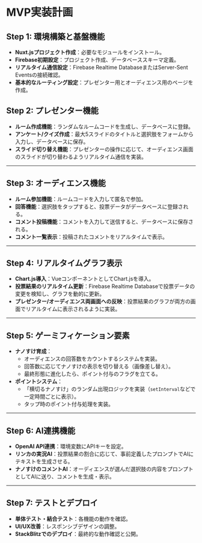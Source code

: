 # MVP実装計画

## Step 1: 環境構築と基盤機能

- **Nuxt.jsプロジェクト作成**：必要なモジュールをインストール。
- **Firebase初期設定**：プロジェクト作成、データベーススキーマ定義。
- **リアルタイム通信設定**：Firebase Realtime DatabaseまたはServer-Sent Eventsの接続確認。
- **基本的なルーティング設定**：プレゼンター用とオーディエンス用のページを作成。

## Step 2: プレゼンター機能

- **ルーム作成機能**：ランダムなルームコードを生成し、データベースに登録。
- **アンケート/クイズ作成**：最大5スライドのタイトルと選択肢をフォームから入力し、データベースに保存。
- **スライド切り替え機能**：プレゼンターの操作に応じて、オーディエンス画面のスライドが切り替わるようリアルタイム通信を実装。

---

## Step 3: オーディエンス機能

- **ルーム参加機能**：ルームコードを入力して匿名で参加。
- **回答機能**：選択肢をタップすると、投票データがデータベースに登録される。
- **コメント投稿機能**：コメントを入力して送信すると、データベースに保存される。
- **コメント一覧表示**：投稿されたコメントをリアルタイムで表示。

---

## Step 4: リアルタイムグラフ表示

- **Chart.js導入**：VueコンポーネントとしてChart.jsを導入。
- **投票結果のリアルタイム更新**：Firebase Realtime Databaseで投票データの変更を検知し、グラフを動的に更新。
- **プレゼンター/オーディエンス両画面への反映**：投票結果のグラフが両方の画面でリアルタイムに表示されるように実装。

---

## Step 5: ゲーミフィケーション要素

- **ナノすけ育成**：
    - オーディエンスの回答数をカウントするシステムを実装。
    - 回答数に応じてナノすけの表示を切り替える（画像差し替え）。
    - 最終形態に進化したら、ポイント付与のフラグを立てる。
- **ポイントシステム**：
    - 「横切るナノすけ」のランダム出現ロジックを実装（`setInterval`などで一定時間ごとに表示）。
    - タップ時のポイント付与処理を実装。

---

## Step 6: AI連携機能

- **OpenAI API連携**：環境変数にAPIキーを設定。
- **リンカの実況AI**：投票結果の割合に応じて、事前定義したプロンプトでAIにテキストを生成させる。
- **ナノすけのコメントAI**：オーディエンスが選んだ選択肢の内容をプロンプトとしてAIに送り、コメントを生成・表示。

---

## Step 7: テストとデプロイ

- **単体テスト・結合テスト**：各機能の動作を確認。
- **UI/UX改善**：レスポンシブデザインの調整。
- **StackBlitzでのデプロイ**：最終的な動作確認と公開。